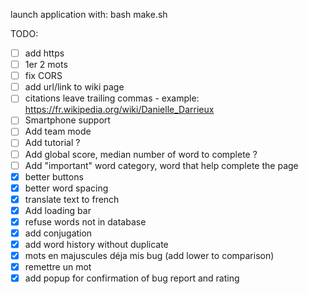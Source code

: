 launch application with:
bash make.sh

TODO:
- [ ] add https
- [ ] 1er 2 mots
- [ ] fix CORS
- [ ] add url/link to wiki page
- [ ] citations leave trailing commas - example: https://fr.wikipedia.org/wiki/Danielle_Darrieux
- [ ] Smartphone support
- [ ] Add team mode
- [ ] Add tutorial ?
- [ ] Add global score, median number of word to complete ?
- [ ] Add "important" word category, word that help complete the page
- [x] better buttons
- [x] better word spacing
- [x] translate text to french
- [x] Add loading bar
- [x] refuse words not in database
- [x] add conjugation
- [x] add word history without duplicate
- [x] mots en majuscules déja mis bug (add lower to comparison)
- [x] remettre un mot
- [x] add popup for confirmation of bug report and rating

